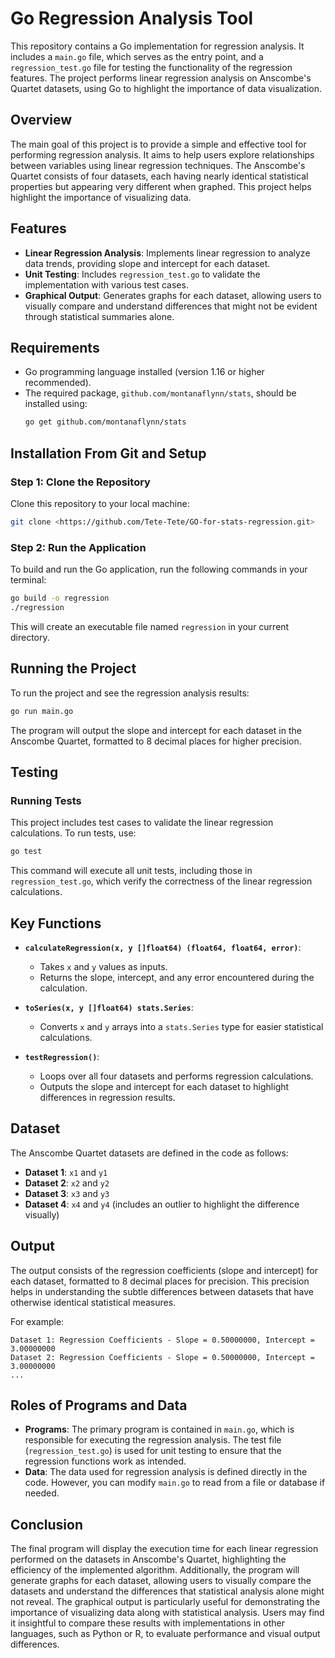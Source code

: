 # Go Regression Analysis Tool

This repository contains a Go implementation for regression analysis. It includes a `main.go` file, which serves as the entry point, and a `regression_test.go` file for testing the functionality of the regression features. The project performs linear regression analysis on Anscombe's Quartet datasets, using Go to highlight the importance of data visualization.

## Overview
The main goal of this project is to provide a simple and effective tool for performing regression analysis. It aims to help users explore relationships between variables using linear regression techniques. The Anscombe's Quartet consists of four datasets, each having nearly identical statistical properties but appearing very different when graphed. This project helps highlight the importance of visualizing data.

## Features
- **Linear Regression Analysis**: Implements linear regression to analyze data trends, providing slope and intercept for each dataset.
- **Unit Testing**: Includes `regression_test.go` to validate the implementation with various test cases.
- **Graphical Output**: Generates graphs for each dataset, allowing users to visually compare and understand differences that might not be evident through statistical summaries alone.

## Requirements
- Go programming language installed (version 1.16 or higher recommended).
- The required package, `github.com/montanaflynn/stats`, should be installed using:
  ```sh
  go get github.com/montanaflynn/stats
  ```

## Installation From Git and Setup
### Step 1: Clone the Repository
Clone this repository to your local machine:
```sh
git clone <https://github.com/Tete-Tete/GO-for-stats-regression.git>
```

### Step 2: Run the Application
To build and run the Go application, run the following commands in your terminal:
```sh
go build -o regression
./regression
```
This will create an executable file named `regression` in your current directory.

## Running the Project
To run the project and see the regression analysis results:
```sh
go run main.go
```
The program will output the slope and intercept for each dataset in the Anscombe Quartet, formatted to 8 decimal places for higher precision.

## Testing
### Running Tests
This project includes test cases to validate the linear regression calculations. To run tests, use:
```sh
go test
```
This command will execute all unit tests, including those in `regression_test.go`, which verify the correctness of the linear regression calculations.

## Key Functions
- **`calculateRegression(x, y []float64) (float64, float64, error)`**:
  - Takes `x` and `y` values as inputs.
  - Returns the slope, intercept, and any error encountered during the calculation.

- **`toSeries(x, y []float64) stats.Series`**:
  - Converts `x` and `y` arrays into a `stats.Series` type for easier statistical calculations.

- **`testRegression()`**:
  - Loops over all four datasets and performs regression calculations.
  - Outputs the slope and intercept for each dataset to highlight differences in regression results.

## Dataset
The Anscombe Quartet datasets are defined in the code as follows:

- **Dataset 1**: `x1` and `y1`
- **Dataset 2**: `x2` and `y2`
- **Dataset 3**: `x3` and `y3`
- **Dataset 4**: `x4` and `y4` (includes an outlier to highlight the difference visually)

## Output
The output consists of the regression coefficients (slope and intercept) for each dataset, formatted to 8 decimal places for precision. This precision helps in understanding the subtle differences between datasets that have otherwise identical statistical measures.

For example:
```
Dataset 1: Regression Coefficients - Slope = 0.50000000, Intercept = 3.00000000
Dataset 2: Regression Coefficients - Slope = 0.50000000, Intercept = 3.00000000
...
```

## Roles of Programs and Data
- **Programs**: The primary program is contained in `main.go`, which is responsible for executing the regression analysis. The test file (`regression_test.go`) is used for unit testing to ensure that the regression functions work as intended.
- **Data**: The data used for regression analysis is defined directly in the code. However, you can modify `main.go` to read from a file or database if needed.

## Conclusion
The final program will display the execution time for each linear regression performed on the datasets in Anscombe's Quartet, highlighting the efficiency of the implemented algorithm. Additionally, the program will generate graphs for each dataset, allowing users to visually compare the datasets and understand the differences that statistical analysis alone might not reveal. The graphical output is particularly useful for demonstrating the importance of visualizing data along with statistical analysis. Users may find it insightful to compare these results with implementations in other languages, such as Python or R, to evaluate performance and visual output differences.

